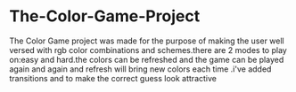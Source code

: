 # The-Color-Game-Project
The Color Game project was made for the purpose of making the user well versed with rgb color combinations
and schemes.there are 2 modes to play on:easy and hard.the colors can be refreshed and the game can be 
played again and again and refresh will bring new colors each time .i've added transitions and to make 
the correct guess look attractive
